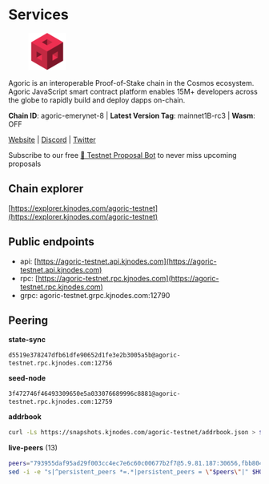 # Services

<figure><img src="https://raw.githubusercontent.com/kj89/cosmos-images/main/logos/agoric.png" alt=""><figcaption></figcaption></figure>

Agoric is an interoperable Proof-of-Stake chain in the Cosmos ecosystem.  Agoric JavaScript smart contract platform enables 15M+ developers across the  globe to rapidly build and deploy dapps on-chain.

**Chain ID**: agoric-emerynet-8 | **Latest Version Tag**: mainnet1B-rc3 | **Wasm**: OFF

[Website](https://agoric.com) | [Discord](https://discord.com/invite/qDW8DRes4s) | [Twitter](https://twitter.com/agoric)



Subscribe to our free [🤖 Testnet Proposal Bot](https://t.me/kjnodes_testnet_proposal_bot) to never miss upcoming proposals


## Chain explorer
[https://explorer.kjnodes.com/agoric-testnet](https://explorer.kjnodes.com/agoric-testnet)

## Public endpoints

* api: [https://agoric-testnet.api.kjnodes.com](https://agoric-testnet.api.kjnodes.com)
* rpc: [https://agoric-testnet.rpc.kjnodes.com](https://agoric-testnet.rpc.kjnodes.com)
* grpc: agoric-testnet.grpc.kjnodes.com:12790

## Peering

**state-sync**

```text
d5519e378247dfb61dfe90652d1fe3e2b3005a5b@agoric-testnet.rpc.kjnodes.com:12756
```

**seed-node**

```text
3f472746f46493309650e5a033076689996c8881@agoric-testnet.rpc.kjnodes.com:12759
```

**addrbook**
```bash
curl -Ls https://snapshots.kjnodes.com/agoric-testnet/addrbook.json > $HOME/.agoric/config/addrbook.json
```

**live-peers** (13)
```bash
peers="793955daf95ad29f003cc4ec7e6c60c00677b2f7@5.9.81.187:30656,fbb80438d223e032a93b026517bbd2f97c0dec79@141.94.138.48:26664,33b1734490b9fbbb18aef821d9e023efe99366bc@84.85.89.213:26656,a5b991654d0723e038d3723b1345b2a288d49146@38.242.156.28:26656,7cd94fa668a6d07f15c91455c2b3f811769a6d21@35.226.248.0:26656,32f7fbecd40b420d592ac460703c4ac647875566@65.109.23.238:26656,eba8a975b3ebc338f64d8b0e146be0569ed80b74@35.238.67.135:26656,5c2a752c9b1952dbed075c56c600c3a79b58c395@195.3.220.21:27106,a875ef614b3902dd567be2076f18239681f24e35@82.100.58.112:26656,ae61fc38e09756a8023a80764b23e55485cba268@103.180.28.204:27656,e058557bea2bbf76756c5368406de319781a4aad@75.166.248.121:45656,0f04c4610b7511a64b8644944b907416db568590@35.222.138.81:26656,fb86a0993c694c981a28fa1ebd1fd692f345348b@34.171.162.87:26656"
sed -i -e "s|^persistent_peers *=.*|persistent_peers = \"$peers\"|" $HOME/.agoric/config/config.toml
```
